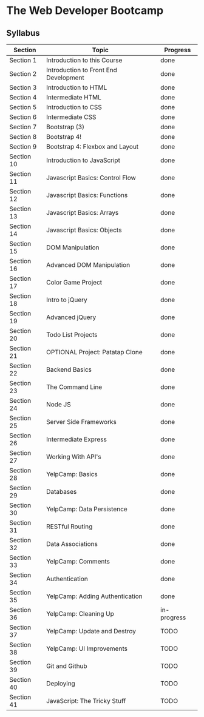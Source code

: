 # The Web Developer Bootcamp

## Syllabus

| Section    | Topic                                 | Progress    |
| ---------- | ------------------------------------- | ----------- |
| Section 1  | Introduction to this Course           | done        |
| Section 2  | Introduction to Front End Development | done        |
| Section 3  | Introduction to HTML                  | done        |
| Section 4  | Intermediate HTML                     | done        |
| Section 5  | Introduction to CSS                   | done        |
| Section 6  | Intermediate CSS                      | done        |
| Section 7  | Bootstrap (3)                         | done        |
| Section 8  | Bootstrap 4!                          | done        |
| Section 9  | Bootstrap 4: Flexbox and Layout       | done        |
| Section 10 | Introduction to JavaScript            | done        |
| Section 11 | Javascript Basics: Control Flow       | done        |
| Section 12 | Javascript Basics: Functions          | done        |
| Section 13 | Javascript Basics: Arrays             | done        |
| Section 14 | Javascript Basics: Objects            | done        |
| Section 15 | DOM Manipulation                      | done        |
| Section 16 | Advanced DOM Manipulation             | done        |
| Section 17 | Color Game Project                    | done        |
| Section 18 | Intro to jQuery                       | done        |
| Section 19 | Advanced jQuery                       | done        |
| Section 20 | Todo List Projects                    | done        |
| Section 21 | OPTIONAL Project: Patatap Clone       | done        |
| Section 22 | Backend Basics                        | done        |
| Section 23 | The Command Line                      | done        |
| Section 24 | Node JS                               | done        |
| Section 25 | Server Side Frameworks                | done        |
| Section 26 | Intermediate Express                  | done        |
| Section 27 | Working With API's                    | done        |
| Section 28 | YelpCamp: Basics                      | done        |
| Section 29 | Databases                             | done        |
| Section 30 | YelpCamp: Data Persistence            | done        |
| Section 31 | RESTful Routing                       | done        |
| Section 32 | Data Associations                     | done        |
| Section 33 | YelpCamp: Comments                    | done        |
| Section 34 | Authentication                        | done        |
| Section 35 | YelpCamp: Adding Authentication       | done        |
| Section 36 | YelpCamp: Cleaning Up                 | in-progress |
| Section 37 | YelpCamp: Update and Destroy          | TODO        |
| Section 38 | YelpCamp: UI Improvements             | TODO        |
| Section 39 | Git and Github                        | TODO        |
| Section 40 | Deploying                             | TODO        |
| Section 41 | JavaScript: The Tricky Stuff          | TODO        |
